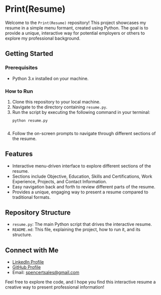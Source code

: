 <!DOCTYPE html>
<html lang="en">
<head>
    <meta charset="UTF-8">
    <meta name="viewport" content="width=device-width, initial-scale=1.0">
</head>
<body>

<h1>Print(Resume)</h1>

<p>Welcome to the <code>Print(Resume)</code> repository! This project showcases my resume in a simple menu formant, created using Python. The goal is to provide a unique, interactive way for potential employers or others to explore my professional background.</p>

<h2>Getting Started</h2>

<h3>Prerequisites</h3>
<ul>
    <li>Python 3.x installed on your machine.</li>
</ul>

<h3>How to Run</h3>
<ol>
    <li>Clone this repository to your local machine.</li>
    <li>Navigate to the directory containing <code>resume.py</code>.</li>
    <li>Run the script by executing the following command in your terminal:
        <code> <pre>python resume.py</pre> </code>
    </li>
    <li>Follow the on-screen prompts to navigate through different sections of the resume.</li>
</ol>

<h2>Features</h2>
<ul>
    <li>Interactive menu-driven interface to explore different sections of the resume.</li>
    <li>Sections include Objective, Education, Skills and Certifications, Work Experience, Projects, and Contact Information.</li>
    <li>Easy navigation back and forth to review different parts of the resume.</li>
    <li>Provides a unique, engaging way to present a resume compared to traditional formats.</li>
</ul>

<h2>Repository Structure</h2>
<ul>
    <li><code>resume.py</code>: The main Python script that drives the interactive resume.</li>
    <li><code>README.md</code>: This file, explaining the project, how to run it, and its structure.</li>
</ul>

<h2>Connect with Me</h2>
<ul>
    <li><a href="https://www.linkedin.com/in/spencer-thomson-43365b11a/">LinkedIn Profile</a></li>
    <li><a href="https://github.com/CyberSpencer">GitHub Profile</a></li>
    <li>Email: <a href="mailto:spencertsales@gmail.com">spencertsales@gmail.com</a></li>
</ul>

<p>Feel free to explore the code, and I hope you find this interactive resume a creative way to present professional information!</p>

</body>
</html>

